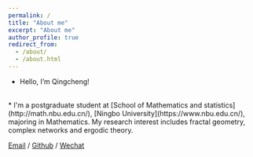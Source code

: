 ```yaml
---
permalink: /
title: "About me"
excerpt: "About me"
author_profile: true
redirect_from: 
  - /about/
  - /about.html
---
```

* Hello, I’m Qingcheng!
<br>
* I'm a postgraduate student at [School of Mathematics and statistics](http://math.nbu.edu.cn/), [Ningbo University](https://www.nbu.edu.cn/), majoring in Mathematics. My research interest includes fractal geometry, complex networks and ergodic theory.

[Email](mailto:2111071003@nbu.edu.cn) / [Github](https://github.com/zengqingcheng) / [Wechat](images/wechat.jpg) 



